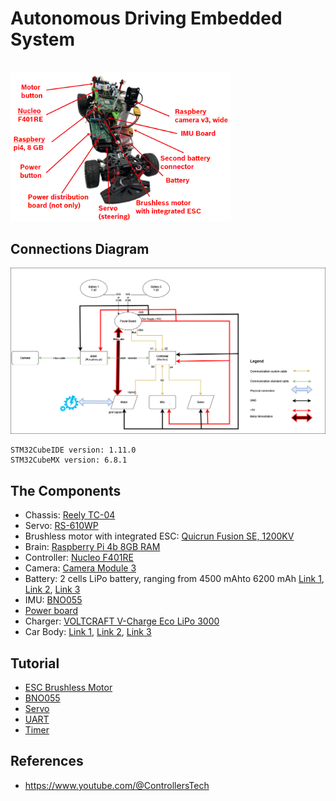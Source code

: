 # Autonomous Driving Embedded System

<br><img src="./images/Car.png" width="70%" height="50%"> </br>  
## Connections Diagram

![image](./images/ConnectionDiagram.png)
```
STM32CubeIDE version: 1.11.0
STM32CubeMX version: 6.8.1
```

## The Components
- Chassis: [Reely TC-04](https://www.conrad.com/en/p/reely-tc-04-onroad-chassis-1-10-rc-model-car-electric-road-version-4wd-arr-1406735.html?refresh=true)
- Servo: [RS-610WP](https://www.conrad.com/en/p/reely-standard-servo-rs-610wp-mg-analogue-servo-gear-box-material-metal-connector-system-jr-2141322.html)
- Brushless motor with integrated ESC: [Quicrun Fusion SE, 1200KV](https://www.hobbywingdirect.com/collections/quicrun-fusion-se)
- Brain: [Raspberry Pi 4b 8GB RAM](https://www.raspberrypi.com/products/raspberry-pi-4-model-b/)
- Controller: [Nucleo F401RE](https://www.conrad.com/en/p/stmicroelectronics-pcb-design-board-nucleo-f401re-stm32-f4-series-1416924.html)
- Camera: [Camera Module 3](https://www.raspberrypi.com/products/camera-module-3/?variant=camera-module-3-wide)
- Battery: 2 cells LiPo battery, ranging from 4500 mAhto 6200 mAh [Link 1](https://www.conrad.com/en/p/conrad-energy-scale-model-battery-pack-lipo-7-4-v-5500-mah-no-of-cells-2-20-c-softcase-xt90-1344152.html), [Link 2](https://www.conrad.com/en/p/hacker-scale-model-battery-pack-lipo-74-v-5000-mah-no-of-cells-2-20-c-softcase-xt90-2178297.html), [Link 3](https://www.conrad.com/en/p/absima-scale-model-battery-pack-lipo-7-4-v-6200-mah-60-c-hard-case-xt90-2357348.html)
- IMU: [BNO055](https://www.proe.vn/adafruit-9-dof-absolute-orientation-imu-fusion-breakout-bno055)
- [Power board](./images/powerboard.png)
- Charger: [VOLTCRAFT V-Charge Eco LiPo 3000](https://www.conrad.com/en/p/voltcraft-v-charge-eco-lipo-3000-scale-model-battery-charger-230-v-3-a-lipolymer-1409525.html)
- Car Body: [Link 1](https://www.eurorc.com/product/21265/killerbody-lexus-rc-finished-body-orange-190mm), [Link 2](https://hpi-racing.ro/acasa/caroserie-vopsita-ford-mustang-mach-e-1400-200mm.html), [Link 3](https://hpi-racing.ro/onroadtouringdrift/caroserie-hpi-3d-bmw-m3-gt2-e92200mm.html)

## Tutorial
- [ESC Brushless Motor](./HARDWARE/ESC/README.md)
- [BNO055]()
- [Servo]()
- [UART]()
- [Timer]()

## References
- https://www.youtube.com/@ControllersTech